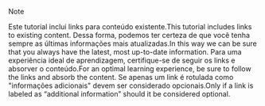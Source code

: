 > [!NOTE]
> <span data-ttu-id="24ada-101">Este tutorial inclui links para conteúdo existente.</span><span class="sxs-lookup"><span data-stu-id="24ada-101">This tutorial includes links to existing content.</span></span> <span data-ttu-id="24ada-102">Dessa forma, podemos ter certeza de que você tenha sempre as últimas informações mais atualizadas.</span><span class="sxs-lookup"><span data-stu-id="24ada-102">In this way we can be sure that you always have the latest, most up-to-date information.</span></span> <span data-ttu-id="24ada-103">Para uma experiência ideal de aprendizagem, certifique-se de seguir os links e absorver o conteúdo.</span><span class="sxs-lookup"><span data-stu-id="24ada-103">For an optimal learning experience, be sure to follow the links and absorb the content.</span></span> <span data-ttu-id="24ada-104">Se apenas um link é rotulada como "informações adicionais" devem ser considerado opcionais.</span><span class="sxs-lookup"><span data-stu-id="24ada-104">Only if a link is labeled as “additional information” should it be considered optional.</span></span>
